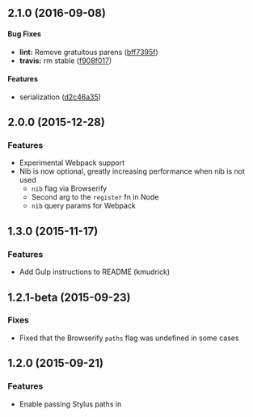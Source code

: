 <a name="2.1.0"></a>
## 2.1.0 (2016-09-08)


#### Bug Fixes

* **lint:** Remove gratuitous parens ([bff7395f](jameswomack/modcss/commit/bff7395f))
* **travis:** rm stable ([f908f017](jameswomack/modcss/commit/f908f017))


#### Features

* serialization ([d2c46a35](jameswomack/modcss/commit/d2c46a35))


## 2.0.0 (2015-12-28)
### Features
- Experimental Webpack support
- Nib is now optional, greatly increasing performance when nib is not used
  - `nib` flag via Browserify
  - Second arg to the `register` fn in Node
  - `nib` query params for Webpack

## 1.3.0 (2015-11-17)
### Features
- Add Gulp instructions to README (kmudrick)

## 1.2.1-beta (2015-09-23)
### Fixes
- Fixed that the Browserify `paths` flag was undefined in some cases

## 1.2.0 (2015-09-21)
### Features
- Enable passing Stylus paths in


